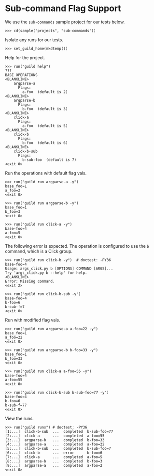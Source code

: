 # Sub-command Flag Support

We use the `sub-commands` sample project for our tests below.

    >>> cd(sample("projects", "sub-commands"))

Isolate any runs for our tests.

    >>> set_guild_home(mkdtemp())

Help for the project.

    >>> run("guild help")
    ???
    BASE OPERATIONS
    <BLANKLINE>
        argparse-a
          Flags:
            a-foo  (default is 2)
    <BLANKLINE>
        argparse-b
          Flags:
            b-foo  (default is 3)
    <BLANKLINE>
        click-a
          Flags:
            a-foo  (default is 5)
    <BLANKLINE>
        click-b
          Flags:
            b-foo  (default is 6)
    <BLANKLINE>
        click-b-sub
          Flags:
            b-sub-foo  (default is 7)
    <exit 0>

Run the operations with default flag vals.

    >>> run("guild run argparse-a -y")
    base_foo=1
    a_foo=2
    <exit 0>

    >>> run("guild run argparse-b -y")
    base_foo=1
    b_foo=3
    <exit 0>

    >>> run("guild run click-a -y")
    base-foo=4
    a-foo=5
    <exit 0>

The following error is expected. The operation is configured to use
the `b` command, which is a Click group.

    >>> run("guild run click-b -y")  # doctest: -PY36
    base-foo=4
    Usage: args_click.py b [OPTIONS] COMMAND [ARGS]...
    Try 'args_click.py b --help' for help.
    <BLANKLINE>
    Error: Missing command.
    <exit 2>

    >>> run("guild run click-b-sub -y")
    base-foo=4
    b-foo=6
    b-sub-f=7
    <exit 0>

Run with modified flag vals.

    >>> run("guild run argparse-a a-foo=22 -y")
    base_foo=1
    a_foo=22
    <exit 0>

    >>> run("guild run argparse-b b-foo=33 -y")
    base_foo=1
    b_foo=33
    <exit 0>

    >>> run("guild run click-a a-foo=55 -y")
    base-foo=4
    a-foo=55
    <exit 0>

    >>> run("guild run click-b-sub b-sub-foo=77 -y")
    base-foo=4
    b-foo=6
    b-sub-f=77
    <exit 0>

View the runs.

    >>> run("guild runs") # doctest: -PY36
    [1:...]  click-b-sub  ...  completed  b-sub-foo=77
    [2:...]  click-a      ...  completed  a-foo=55
    [3:...]  argparse-b   ...  completed  b-foo=33
    [4:...]  argparse-a   ...  completed  a-foo=22
    [5:...]  click-b-sub  ...  completed  b-sub-foo=7
    [6:...]  click-b      ...  error      b-foo=6
    [7:...]  click-a      ...  completed  a-foo=5
    [8:...]  argparse-b   ...  completed  b-foo=3
    [9:...]  argparse-a   ...  completed  a-foo=2
    <exit 0>
